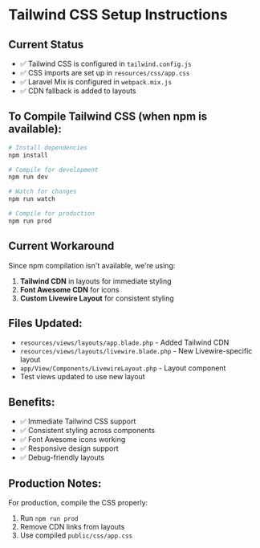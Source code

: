 # Tailwind CSS Setup Instructions

## Current Status

-   ✅ Tailwind CSS is configured in `tailwind.config.js`
-   ✅ CSS imports are set up in `resources/css/app.css`
-   ✅ Laravel Mix is configured in `webpack.mix.js`
-   ✅ CDN fallback is added to layouts

## To Compile Tailwind CSS (when npm is available):

```bash
# Install dependencies
npm install

# Compile for development
npm run dev

# Watch for changes
npm run watch

# Compile for production
npm run prod
```

## Current Workaround

Since npm compilation isn't available, we're using:

1. **Tailwind CDN** in layouts for immediate styling
2. **Font Awesome CDN** for icons
3. **Custom Livewire Layout** for consistent styling

## Files Updated:

-   `resources/views/layouts/app.blade.php` - Added Tailwind CDN
-   `resources/views/layouts/livewire.blade.php` - New Livewire-specific layout
-   `app/View/Components/LivewireLayout.php` - Layout component
-   Test views updated to use new layout

## Benefits:

-   ✅ Immediate Tailwind CSS support
-   ✅ Consistent styling across components
-   ✅ Font Awesome icons working
-   ✅ Responsive design support
-   ✅ Debug-friendly layouts

## Production Notes:

For production, compile the CSS properly:

1. Run `npm run prod`
2. Remove CDN links from layouts
3. Use compiled `public/css/app.css`
